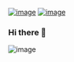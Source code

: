 [![image](https://img.shields.io/badge/LinkedIn-0077B5?style=for-the-badge&logo=linkedin&logoColor=white)](https://www.linkedin.com/in/justinclaylane) [![image](https://img.shields.io/mastodon/follow/109354235869531737?domain=https%3A%2F%2Fmastodon.social&logo=mastodon&style=for-the-badge)](https://mastodon.social/@JustinLane)

### Hi there 👋


![image](https://github-readme-stats.vercel.app/api/top-langs/?username=jclane)

<!--
**jclane/jclane** is a ✨ _special_ ✨ repository because its `README.md` (this file) appears on your GitHub profile.

Here are some ideas to get you started:

- 🔭 I’m currently working on ...
- 🌱 I’m currently learning ...
- 👯 I’m looking to collaborate on ...
- 🤔 I’m looking for help with ...
- 💬 Ask me about ...
- 📫 How to reach me: ...
- 😄 Pronouns: ...
- ⚡ Fun fact: ...
-->
